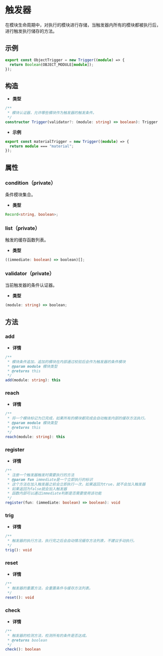 # 触发器

在模块生命周期中，对执行的模块进行存储，当触发器内所有的模块都被执行后，进行触发执行储存的方法。

## 示例

```ts
export const ObjectTrigger = new Trigger((module) => {
  return Boolean(OBJECT_MODULE[module]);
});
```

## 构造

- **类型**

```ts
/**
 * 模块认证器，允许哪些模块作为触发器的触发条件。
 */
constructor Trigger(validator?: (module: string) => boolean): Trigger
```

- **示例**

```ts
export const materialTrigger = new Trigger((module) => {
  return module === "material";
});
```

## 属性

### condition（private）

条件模块集合。

- **类型**

```ts
Record<string, boolean>;
```

### list（private）

触发的缓存函数列表。

- **类型**

```ts
((immediate: boolean) => boolean)[];
```

### validator（private）

当前触发器的条件认证器。

- **类型**

```ts
(module: string) => boolean;
```

## 方法

### add

- **详情**

```ts
/**
 * 模块条件追加，追加的模块在内部通过校验后会作为触发器的条件模块
 * @param module 模块类型
 * @returns this
 */
add(module: string): this
```

### reach

- **详情**

```ts
/**
 * 将一个模块标记为已完成，如果所有的模块都完成会自动触发内部的缓存方法执行。
 * @param module 模块类型
 * @returns this
 */
reach(module: string): this
```

### register

- **详情**

```ts
/**
 * 注册一个触发器触发时需要执行的方法
 * @param fun immediate是一个立即执行的标识
 * 这个方法在加入触发器之前会立即执行一次，如果返回为true，就不会加入触发器
 * 如果返回为false就会加入触发器
 * 函数内部可以通过immediate判断是否需要使用该功能
 */
register(fun: (immediate: boolean) => boolean): void
```

### trig

- **详情**

```ts
/**
 * 触发器的执行方法，执行完之后会自动情况缓存方法列表，不建议手动执行。
 */
trig(): void
```

### reset

- **详情**

```ts
/**
 * 触发器的重置方法，会重置条件与缓存方法列表。
 */
reset(): void
```

### check

- **详情**

```ts
/**
 * 触发器的检测方法，检测所有的条件是否达成。
 * @returns boolean
 */
check(): boolean
```
